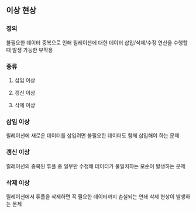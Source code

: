 ## 이상 현상

### 정의
불필요한 데이터 중복으로 인해 릴레이션에 대한 데이터 삽입/삭제/수정 연산을 수행할 때 발생 가능한 부작용

### 종류

1. 삽입 이상

2. 갱신 이상

3. 삭제 이상


### 삽입 이상
릴레이션에 새로운 데이터를 삽입려면 불필요한 데이터도 함께 삽입해야 하는 문제

### 갱신 이상
릴레이션의 중복된 튜플 중 일부만 수정해 데이터가 불일치하는 모순이 발생하는 문제 

### 삭제 이상
릴레이션에서 튜플을 삭제하면 꼭 필요한 데이터까지 손실되는 연쇄 삭제 현상이 발생하는 문제 